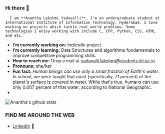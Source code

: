 ### Hi there 👋

      I am **Anantha Lakshmi Yadavalli**, I'm an undergraduate student at International Institute of Information Technology, Hyderabad. I love working on projects which tackle real world problems. Some technologies I enjoy working with include C, CPP, Python, CSS, HTML and etc.

* **I’m currently working on:** Indicwiki project.
*  **I’m currently learning:** Data Structures and algorithms fundamentals to improve competitive programming skills.
*  **How to reach me:** Drop a mail at yadavalli.lakshmi@students.iiit.ac.in
*  **Pronouns:** she/her
*  **Fun fact:**  *Human beings can use only a small fraction of Earth's water*. In school, we were taught that most (specifically, 71 percent) of the planet's surface is covered in water. While that's true, humans can use only 0.007 percent of that water, according to National Geographic.
*  
![Anantha's github stats](https://github-readme-stats.vercel.app/api?username=Anantha-web&count_private=true&show_icons=true&theme=merko)

### FIND ME AROUND THE WEB
* [LinkedIn](https://www.linkedin.com/in/anantha-lakshmi-yadavalli-5aa7a2212/) :briefcase:
